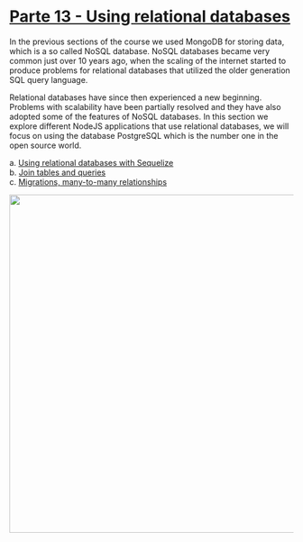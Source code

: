 # [Parte 13 - Using relational databases](https://fullstackopen.com/en/part13)

In the previous sections of the course we used MongoDB for storing data, which is a so called NoSQL database. NoSQL databases became very common just over 10 years ago, when the scaling of the internet started to produce problems for relational databases that utilized the older generation SQL query language.

Relational databases have since then experienced a new beginning. Problems with scalability have been partially resolved and they have also adopted some of the features of NoSQL databases. In this section we explore different NodeJS applications that use relational databases, we will focus on using the database PostgreSQL which is the number one in the open source world.

a. [Using relational databases with Sequelize](https://fullstackopen.com/en/part13/using_relational_databases_with_sequelize)  
b. [Join tables and queries](https://fullstackopen.com/en/part13/join_tables_and_queries)  
c. [Migrations, many-to-many relationships](https://fullstackopen.com/en/part13/migrations_many_to_many_relationships)

<img src="https://github.com/jgomez2531/Full-Stack-Open/assets/76822966/9b2b5459-453f-464e-baf3-a17a9c2e4688" class="center" width="600" />
